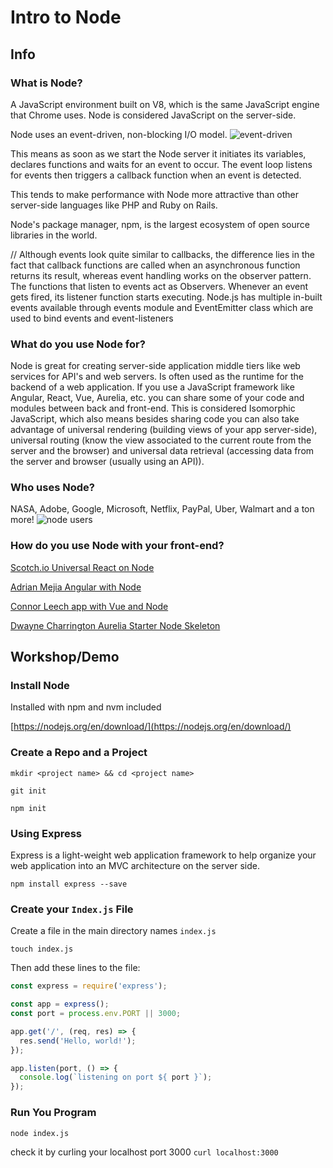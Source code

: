 # Intro to Node
## Info
### What is Node?
A JavaScript environment built on V8, which is the same JavaScript engine that Chrome uses.  Node is considered JavaScript on the server-side.

Node uses an event-driven, non-blocking I/O model. 
![event-driven](https://www.tutorialspoint.com/nodejs/images/event_loop.jpg)

This means as soon as we start the Node server it initiates its variables, declares functions and waits for an event to occur. The event loop listens for events then triggers a callback function when an event is detected.

This tends to make performance with Node more attractive than other server-side languages like PHP and Ruby on Rails.

Node's package manager, npm, is the largest ecosystem of open source libraries in the world.

// Although events look quite similar to callbacks, the difference lies in the fact that callback functions are called when an asynchronous function returns its result, whereas event handling works on the observer pattern. The functions that listen to events act as Observers. Whenever an event gets fired, its listener function starts executing. Node.js has multiple in-built events available through events module and EventEmitter class which are used to bind events and event-listeners


### What do you use Node for?
Node is great for creating server-side application middle tiers like web services for API's and web servers. Is often used as the runtime for the backend of a web application. If you use a JavaScript framework like Angular, React, Vue, Aurelia, etc. you can share some of your code and modules between back and front-end. This is considered Isomorphic JavaScript, which also means besides sharing code you can also take advantage of universal rendering (building views of your app server-side), universal routing (know the view associated to the current route from the server and the browser) and universal data retrieval (accessing data from the server and browser (usually using an API)).


### Who uses Node?
NASA, Adobe, Google, Microsoft, Netflix, PayPal, Uber, Walmart and a ton more!
![node users](https://intesso.github.io/nodejs-introduction/img/used-by.png)

### How do you use Node with your front-end?
[Scotch.io Universal React on Node](https://scotch.io/tutorials/react-on-the-server-for-beginners-build-a-universal-react-and-node-app)

[Adrian Mejia Angular with Node](http://adrianmejia.com/blog/2014/09/28/angularjs-tutorial-for-beginners-with-nodejs-expressjs-and-mongodb/)

[Connor Leech app with Vue and Node](https://medium.com/@connorleech/building-a-feature-complete-bookmarking-app-with-vue-js-express-and-sequelize-orm-b36506ebcb4c)

[Dwayne Charrington Aurelia Starter Node Skeleton](https://ilikekillnerds.com/2016/02/aurelia-starter-node-skeleton/)

## Workshop/Demo

### Install Node 
Installed with npm and nvm included

[https://nodejs.org/en/download/](https://nodejs.org/en/download/)

### Create a Repo and a Project
`mkdir <project name> && cd <project name>`

`git init`

`npm init`


### Using Express
Express is a light-weight web application framework to help organize your web application into an MVC architecture on the server side.

`npm install express --save`

### Create your `Index.js` File
Create a file in the main directory names `index.js`

`touch index.js`

Then add these lines to the file:

```js
const express = require('express');

const app = express();
const port = process.env.PORT || 3000;

app.get('/', (req, res) => {
  res.send('Hello, world!');
});

app.listen(port, () => {
  console.log(`listening on port ${ port }`);
});
```
### Run You Program

`node index.js`

check it by curling your localhost port 3000
`curl localhost:3000`

